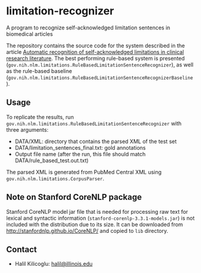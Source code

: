 # limitation-recognizer
A program to recognize self-acknowledged limitation sentences in biomedical articles

The repository contains the source code for the system described in the article [Automatic recognition of self-acknowledged limitations in clinical research literature](https://academic.oup.com/jamia/article/25/7/855/4990607). The best performing rule-based system is presented (`gov.nih.nlm.limitations.RuleBasedLimitationSentenceRecognizer`), as well as the rule-based baseline (`gov.nih.nlm.limitations.RuleBasedLimitationSentenceRecognizerBaseline`).  

## Usage 
To replicate the results, run `gov.nih.nlm.limitations.RuleBasedLimitationSentenceRecognizer` with three arguments:
- DATA/XML: directory that contains the parsed XML of the test set
- DATA/limitation\_sentences\_final.txt: gold annotations
- Output file name (after the run, this file should match DATA/rule\_based\_test.out.txt)

The parsed XML is generated from PubMed Central XML using `gov.nih.nlm.limitations.CorpusParser`. 

## Note on Stanford CoreNLP package

Stanford CoreNLP model jar file that is needed for processing raw text for lexical and syntactic information (`stanford-corenlp-3.3.1-models.jar`) is  not included with the distribution due to its size. It can be downloaded from  <http://stanfordnlp.github.io/CoreNLP/> and copied to `lib` directory.

## Contact

- Halil Kilicoglu:      [halil@illinois.edu](mailto:halil@illinois.edu)

